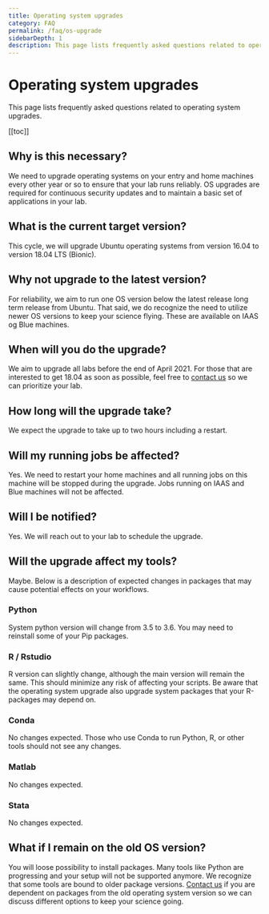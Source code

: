 ```yaml
---
title: Operating system upgrades
category: FAQ
permalink: /faq/os-upgrade
sidebarDepth: 1
description: This page lists frequently asked questions related to operating system upgrades.
---
```


# Operating system upgrades

This page lists frequently asked questions related to operating system upgrades.

[[toc]]

## Why is this necessary?

We need to upgrade operating systems on your entry and home machines every other year or so to ensure that your lab runs reliably. OS upgrades are required for continuous security updates and to maintain a basic set of applications in your lab.

## What is the current target version?

This cycle, we will upgrade Ubuntu operating systems from version 16.04 to version 18.04 LTS (Bionic).

## Why not upgrade to the latest version?

For reliability, we aim to run one OS version below the latest release long term release from Ubuntu. That said, we do recognize the need to utilize newer OS versions to keep your science flying. These are available on IAAS og Blue machines.

## When will you do the upgrade?

We aim to upgrade all labs before the end of April 2021. For those that are interested to get 18.04 as soon as possible, feel free to [contact us](/contact) so we can prioritize your lab.

## How long will the upgrade take?

We expect the upgrade to take up to two hours including a restart.

## Will my running jobs be affected?

Yes. We need to restart your home machines and all running jobs on this machine will be stopped during the upgrade. Jobs running on IAAS and Blue machines will not be affected.

## Will I be notified?

Yes. We will reach out to your lab to schedule the upgrade.

## Will the upgrade affect my tools?

Maybe. Below is a description of expected changes in packages that may cause potential effects on your workflows.

### Python

System python version will change from 3.5 to 3.6. You may need to reinstall some of your Pip packages.

### R / Rstudio

R version can slightly change, although the main version will remain the same. This should minimize any risk of affecting your scripts. Be aware that the operating system upgrade also upgrade system packages that your R-packages may depend on.

### Conda

No changes expected. Those who use Conda to run Python, R, or other tools should not see any changes.

### Matlab

No changes expected.

### Stata

No changes expected.

## What if I remain on the old OS version?

You will loose possibility to install packages. Many tools like Python are progressing and your setup will not be supported anymore.
We recognize that some tools are bound to older package versions. [Contact us](/contact) if you are dependent on packages from the old operating system version so we can discuss different options to keep your science going.
